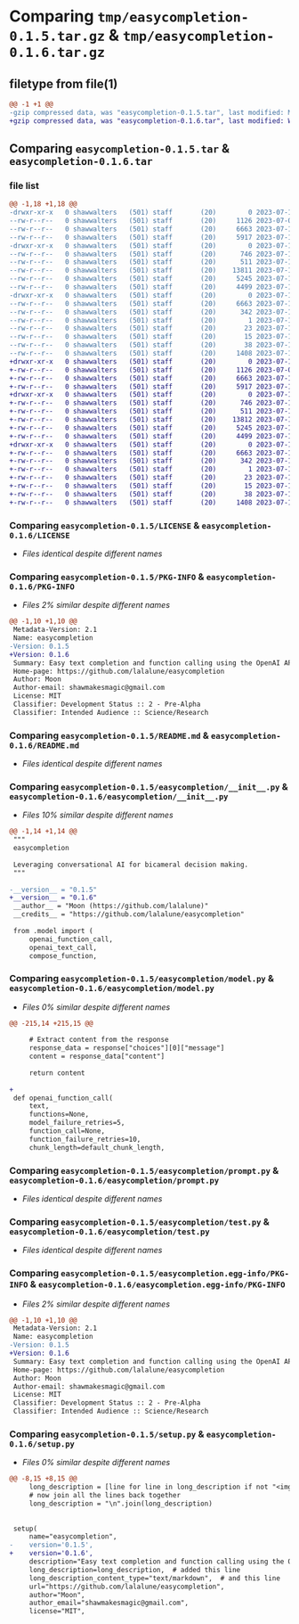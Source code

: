 # Comparing `tmp/easycompletion-0.1.5.tar.gz` & `tmp/easycompletion-0.1.6.tar.gz`

## filetype from file(1)

```diff
@@ -1 +1 @@
-gzip compressed data, was "easycompletion-0.1.5.tar", last modified: Mon Jul 10 21:51:37 2023, max compression
+gzip compressed data, was "easycompletion-0.1.6.tar", last modified: Wed Jul 12 02:47:06 2023, max compression
```

## Comparing `easycompletion-0.1.5.tar` & `easycompletion-0.1.6.tar`

### file list

```diff
@@ -1,18 +1,18 @@
-drwxr-xr-x   0 shawwalters   (501) staff       (20)        0 2023-07-10 21:51:37.943402 easycompletion-0.1.5/
--rw-r--r--   0 shawwalters   (501) staff       (20)     1126 2023-07-07 00:23:10.000000 easycompletion-0.1.5/LICENSE
--rw-r--r--   0 shawwalters   (501) staff       (20)     6663 2023-07-10 21:51:37.943232 easycompletion-0.1.5/PKG-INFO
--rw-r--r--   0 shawwalters   (501) staff       (20)     5917 2023-07-10 21:51:01.000000 easycompletion-0.1.5/README.md
-drwxr-xr-x   0 shawwalters   (501) staff       (20)        0 2023-07-10 21:51:37.941882 easycompletion-0.1.5/easycompletion/
--rw-r--r--   0 shawwalters   (501) staff       (20)      746 2023-07-10 21:51:34.000000 easycompletion-0.1.5/easycompletion/__init__.py
--rw-r--r--   0 shawwalters   (501) staff       (20)      511 2023-07-10 21:02:57.000000 easycompletion-0.1.5/easycompletion/constants.py
--rw-r--r--   0 shawwalters   (501) staff       (20)    13811 2023-07-10 21:31:22.000000 easycompletion-0.1.5/easycompletion/model.py
--rw-r--r--   0 shawwalters   (501) staff       (20)     5245 2023-07-10 21:05:34.000000 easycompletion-0.1.5/easycompletion/prompt.py
--rw-r--r--   0 shawwalters   (501) staff       (20)     4499 2023-07-10 21:35:20.000000 easycompletion-0.1.5/easycompletion/test.py
-drwxr-xr-x   0 shawwalters   (501) staff       (20)        0 2023-07-10 21:51:37.942909 easycompletion-0.1.5/easycompletion.egg-info/
--rw-r--r--   0 shawwalters   (501) staff       (20)     6663 2023-07-10 21:51:37.000000 easycompletion-0.1.5/easycompletion.egg-info/PKG-INFO
--rw-r--r--   0 shawwalters   (501) staff       (20)      342 2023-07-10 21:51:37.000000 easycompletion-0.1.5/easycompletion.egg-info/SOURCES.txt
--rw-r--r--   0 shawwalters   (501) staff       (20)        1 2023-07-10 21:51:37.000000 easycompletion-0.1.5/easycompletion.egg-info/dependency_links.txt
--rw-r--r--   0 shawwalters   (501) staff       (20)       23 2023-07-10 21:51:37.000000 easycompletion-0.1.5/easycompletion.egg-info/requires.txt
--rw-r--r--   0 shawwalters   (501) staff       (20)       15 2023-07-10 21:51:37.000000 easycompletion-0.1.5/easycompletion.egg-info/top_level.txt
--rw-r--r--   0 shawwalters   (501) staff       (20)       38 2023-07-10 21:51:37.943471 easycompletion-0.1.5/setup.cfg
--rw-r--r--   0 shawwalters   (501) staff       (20)     1408 2023-07-10 21:51:34.000000 easycompletion-0.1.5/setup.py
+drwxr-xr-x   0 shawwalters   (501) staff       (20)        0 2023-07-12 02:47:06.670928 easycompletion-0.1.6/
+-rw-r--r--   0 shawwalters   (501) staff       (20)     1126 2023-07-07 00:23:10.000000 easycompletion-0.1.6/LICENSE
+-rw-r--r--   0 shawwalters   (501) staff       (20)     6663 2023-07-12 02:47:06.670769 easycompletion-0.1.6/PKG-INFO
+-rw-r--r--   0 shawwalters   (501) staff       (20)     5917 2023-07-10 21:51:01.000000 easycompletion-0.1.6/README.md
+drwxr-xr-x   0 shawwalters   (501) staff       (20)        0 2023-07-12 02:47:06.669770 easycompletion-0.1.6/easycompletion/
+-rw-r--r--   0 shawwalters   (501) staff       (20)      746 2023-07-12 02:47:02.000000 easycompletion-0.1.6/easycompletion/__init__.py
+-rw-r--r--   0 shawwalters   (501) staff       (20)      511 2023-07-10 21:02:57.000000 easycompletion-0.1.6/easycompletion/constants.py
+-rw-r--r--   0 shawwalters   (501) staff       (20)    13812 2023-07-10 21:51:51.000000 easycompletion-0.1.6/easycompletion/model.py
+-rw-r--r--   0 shawwalters   (501) staff       (20)     5245 2023-07-10 21:05:34.000000 easycompletion-0.1.6/easycompletion/prompt.py
+-rw-r--r--   0 shawwalters   (501) staff       (20)     4499 2023-07-10 21:35:20.000000 easycompletion-0.1.6/easycompletion/test.py
+drwxr-xr-x   0 shawwalters   (501) staff       (20)        0 2023-07-12 02:47:06.670557 easycompletion-0.1.6/easycompletion.egg-info/
+-rw-r--r--   0 shawwalters   (501) staff       (20)     6663 2023-07-12 02:47:06.000000 easycompletion-0.1.6/easycompletion.egg-info/PKG-INFO
+-rw-r--r--   0 shawwalters   (501) staff       (20)      342 2023-07-12 02:47:06.000000 easycompletion-0.1.6/easycompletion.egg-info/SOURCES.txt
+-rw-r--r--   0 shawwalters   (501) staff       (20)        1 2023-07-12 02:47:06.000000 easycompletion-0.1.6/easycompletion.egg-info/dependency_links.txt
+-rw-r--r--   0 shawwalters   (501) staff       (20)       23 2023-07-12 02:47:06.000000 easycompletion-0.1.6/easycompletion.egg-info/requires.txt
+-rw-r--r--   0 shawwalters   (501) staff       (20)       15 2023-07-12 02:47:06.000000 easycompletion-0.1.6/easycompletion.egg-info/top_level.txt
+-rw-r--r--   0 shawwalters   (501) staff       (20)       38 2023-07-12 02:47:06.670981 easycompletion-0.1.6/setup.cfg
+-rw-r--r--   0 shawwalters   (501) staff       (20)     1408 2023-07-12 02:47:02.000000 easycompletion-0.1.6/setup.py
```

### Comparing `easycompletion-0.1.5/LICENSE` & `easycompletion-0.1.6/LICENSE`

 * *Files identical despite different names*

### Comparing `easycompletion-0.1.5/PKG-INFO` & `easycompletion-0.1.6/PKG-INFO`

 * *Files 2% similar despite different names*

```diff
@@ -1,10 +1,10 @@
 Metadata-Version: 2.1
 Name: easycompletion
-Version: 0.1.5
+Version: 0.1.6
 Summary: Easy text completion and function calling using the OpenAI API. Also includes useful utilities for counting tokens, composing prompts and trimming them to fit within the token limit.
 Home-page: https://github.com/lalalune/easycompletion
 Author: Moon
 Author-email: shawmakesmagic@gmail.com
 License: MIT
 Classifier: Development Status :: 2 - Pre-Alpha
 Classifier: Intended Audience :: Science/Research
```

### Comparing `easycompletion-0.1.5/README.md` & `easycompletion-0.1.6/README.md`

 * *Files identical despite different names*

### Comparing `easycompletion-0.1.5/easycompletion/__init__.py` & `easycompletion-0.1.6/easycompletion/__init__.py`

 * *Files 10% similar despite different names*

```diff
@@ -1,14 +1,14 @@
 """
 easycompletion
 
 Leveraging conversational AI for bicameral decision making.
 """
 
-__version__ = "0.1.5"
+__version__ = "0.1.6"
 __author__ = "Moon (https://github.com/lalalune)"
 __credits__ = "https://github.com/lalalune/easycompletion"
 
 from .model import (
     openai_function_call,
     openai_text_call,
     compose_function,
```

### Comparing `easycompletion-0.1.5/easycompletion/model.py` & `easycompletion-0.1.6/easycompletion/model.py`

 * *Files 0% similar despite different names*

```diff
@@ -215,14 +215,15 @@
 
     # Extract content from the response
     response_data = response["choices"][0]["message"]
     content = response_data["content"]
 
     return content
 
+
 def openai_function_call(
     text,
     functions=None,
     model_failure_retries=5,
     function_call=None,
     function_failure_retries=10,
     chunk_length=default_chunk_length,
```

### Comparing `easycompletion-0.1.5/easycompletion/prompt.py` & `easycompletion-0.1.6/easycompletion/prompt.py`

 * *Files identical despite different names*

### Comparing `easycompletion-0.1.5/easycompletion/test.py` & `easycompletion-0.1.6/easycompletion/test.py`

 * *Files identical despite different names*

### Comparing `easycompletion-0.1.5/easycompletion.egg-info/PKG-INFO` & `easycompletion-0.1.6/easycompletion.egg-info/PKG-INFO`

 * *Files 2% similar despite different names*

```diff
@@ -1,10 +1,10 @@
 Metadata-Version: 2.1
 Name: easycompletion
-Version: 0.1.5
+Version: 0.1.6
 Summary: Easy text completion and function calling using the OpenAI API. Also includes useful utilities for counting tokens, composing prompts and trimming them to fit within the token limit.
 Home-page: https://github.com/lalalune/easycompletion
 Author: Moon
 Author-email: shawmakesmagic@gmail.com
 License: MIT
 Classifier: Development Status :: 2 - Pre-Alpha
 Classifier: Intended Audience :: Science/Research
```

### Comparing `easycompletion-0.1.5/setup.py` & `easycompletion-0.1.6/setup.py`

 * *Files 0% similar despite different names*

```diff
@@ -8,15 +8,15 @@
     long_description = [line for line in long_description if not "<img" in line]
     # now join all the lines back together
     long_description = "\n".join(long_description)
 
 
 setup(
     name="easycompletion",
-    version='0.1.5',
+    version='0.1.6',
     description="Easy text completion and function calling using the OpenAI API. Also includes useful utilities for counting tokens, composing prompts and trimming them to fit within the token limit.",
     long_description=long_description,  # added this line
     long_description_content_type="text/markdown",  # and this line
     url="https://github.com/lalalune/easycompletion",
     author="Moon",
     author_email="shawmakesmagic@gmail.com",
     license="MIT",
```

